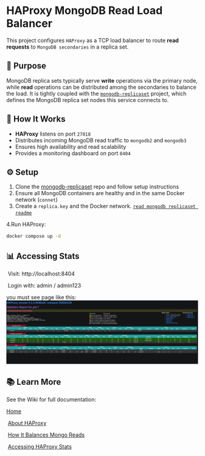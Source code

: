 # HAProxy MongoDB Read Load Balancer

This project configures `HAProxy` as a TCP load balancer to route **read requests** to `MongoDB secondaries` in a replica set.

## 🧠 Purpose

MongoDB replica sets typically serve **write** operations via the primary node, while **read** operations can be distributed among the secondaries to balance the load. It is tightly coupled with the [`mongodb-replicaset`](https://github.com/azita-abdollahi/mongodb-replicaset-docker) project, which defines the MongoDB replica set nodes this service connects to.

## 🔧 How It Works

- **HAProxy** listens on port `27018`
- Distributes incoming MongoDB read traffic to `mongodb2` and `mongodb3`
- Ensures high availability and read scalability
- Provides a monitoring dashboard on port `8404`

## ⚙️ Setup

1. Clone the [mongodb-replicaset](https://github.com/azita-abdollahi/mongodb-replicaset-docker) repo and follow setup instructions
2. Ensure all MongoDB containers are healthy and in the same Docker network (`connet`)
3. Create a `replica.key` and the Docker network. [`read mongodb replicaset readme`](https://github.com/azita-abdollahi/mongodb-replicaset-docker?tab=readme-ov-file#-requirements)

4.Run HAProxy:

```bash
docker compose up -d
```

## 📊 Accessing Stats

​    Visit: http://localhost:8404

​    Login with: admin / admin123 
    
you must see page like this:
    ![HAProxy Stats Page](/assets/img.png)

## 📚 Learn More

See the Wiki for full documentation:

[Home](https://github.com/azita-abdollahi/haproxy-mongodb-balancer/wiki)

​    [About HAProxy](https://github.com/azita-abdollahi/haproxy-mongodb-balancer/wiki/About-HAProxy)

​    [How It Balances Mongo Reads](https://github.com/azita-abdollahi/haproxy-mongodb-balancer/wiki/How-HAProxy-Balances-Mongo-Reads)

​    [Accessing HAProxy Stats](https://github.com/azita-abdollahi/haproxy-mongodb-balancer/wiki/Accessing-HAProxy-Stats)